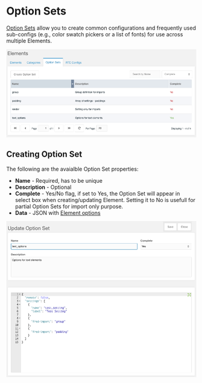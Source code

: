# Option Sets

[Option Sets](../options/index.md) allow you to create common configurations and frequently used sub-configs (e.g., color swatch pickers or a list of fonts) for use across multiple Elements.

![Option Sets Grid](img/option_sets_grid.png)

## Creating Option Set

The following are the avaialble Option Set properties:

- **Name** - Required, has to be unique
- **Description** - Optional
- **Complete** - Yes/No flag, if set to Yes, the Option Set will appear in select box when creating/updating Element. Setting it to No is usefull for partial Option Sets for import only purpose.
- **Data** - JSON with [Element options](../options/index.md)

![Option Sets Edit Panel](img/option_sets_edit_panel.png)
